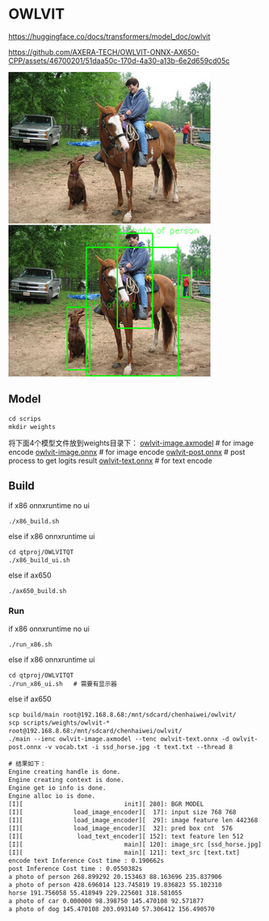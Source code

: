 # OWLVIT

https://huggingface.co/docs/transformers/model_doc/owlvit


https://github.com/AXERA-TECH/OWLVIT-ONNX-AX650-CPP/assets/46700201/51daa50c-170d-4a30-a13b-6e2d659cd05c


<img src="ssd_horse.jpg" height="300" /> <img src="result.jpg" height="300" />

## Model
~~~
cd scrips
mkdir weights
~~~
将下面4个模型文件放到weights目录下：
[owlvit-image.axmodel](https://github.com/AXERA-TECH/OWLVIT-ONNX-AX650-CPP/releases/download/v0.1/owlvit-image.axmodel)  # for image encode
[owlvit-image.onnx](https://github.com/AXERA-TECH/OWLVIT-ONNX-AX650-CPP/releases/download/v0.1/owlvit-image.onnx) # for image encode
[owlvit-post.onnx](https://github.com/AXERA-TECH/OWLVIT-ONNX-AX650-CPP/releases/download/v0.1/owlvit-post.onnx) # post process to get logits result
[owlvit-text.onnx](https://github.com/AXERA-TECH/OWLVIT-ONNX-AX650-CPP/releases/download/v0.1/owlvit-text.onnx) # for text encode


## Build
if x86 onnxruntime no ui
```
./x86_build.sh
```
else if x86 onnxruntime ui
```
cd qtproj/OWLVITQT
./x86_build_ui.sh
```
else if ax650
```
./ax650_build.sh
```

### Run
if x86 onnxruntime no ui
```
./run_x86.sh
```
else if x86 onnxruntime ui
```
cd qtproj/OWLVITQT
./run_x86_ui.sh   # 需要有显示器
```
else if ax650
```
scp build/main root@192.168.8.68:/mnt/sdcard/chenhaiwei/owlvit/
scp scripts/weights/owlvit-* root@192.168.8.68:/mnt/sdcard/chenhaiwei/owlvit/
./main --ienc owlvit-image.axmodel --tenc owlvit-text.onnx -d owlvit-post.onnx -v vocab.txt -i ssd_horse.jpg -t text.txt --thread 8

# 结果如下：
Engine creating handle is done.
Engine creating context is done.
Engine get io info is done.
Engine alloc io is done.
[I][                            init][ 280]: BGR MODEL
[I][              load_image_encoder][  17]: input size 768 768
[I][              load_image_encoder][  29]: image feature len 442368
[I][              load_image_encoder][  32]: pred box cnt  576
[I][               load_text_encoder][ 152]: text feature len 512
[I][                            main][ 120]: image_src [ssd_horse.jpg]
[I][                            main][ 121]: text_src [text.txt]
encode text Inference Cost time : 0.190662s
post Inference Cost time : 0.0550382s
a photo of person 268.899292 20.153463 88.163696 235.837906
a photo of person 428.696014 123.745819 19.836823 55.102310
horse 191.756058 55.418949 229.225601 318.581055
a photo of car 0.000000 98.398750 145.470108 92.571877
a photo of dog 145.470108 203.093140 57.306412 156.490570

```
